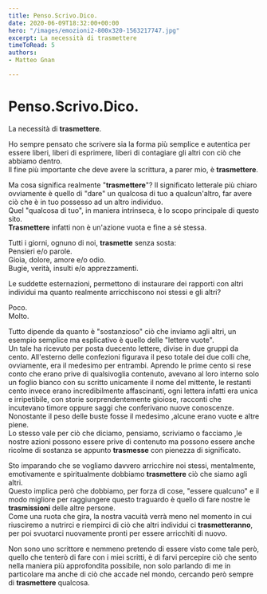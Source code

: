 ```yaml
---
title: Penso.Scrivo.Dico.
date: 2020-06-09T18:32:00+00:00
hero: "/images/emozioni2-800x320-1563217747.jpg"
excerpt: La necessità di trasmettere
timeToRead: 5
authors:
- Matteo Gnan

---
```

# Penso.Scrivo.Dico.

La necessità di **trasmettere**.

Ho sempre pensato che scrivere sia la forma più semplice e autentica per essere liberi, liberi di esprimere, liberi di contagiare gli altri con ciò che abbiamo dentro.  
Il fine più importante che deve avere la scrittura, a parer mio, è **trasmettere**.

Ma cosa significa realmente "**trasmettere**"? Il significato letterale più chiaro ovviamente è quello di "dare" un qualcosa di tuo a qualcun'altro, far avere ciò che è in tuo possesso ad un altro individuo.  
Quel "qualcosa di tuo", in maniera intrinseca, è lo scopo principale di questo sito.  
**Trasmettere** infatti non è un'azione vuota e fine a sé stessa.

Tutti i giorni, ognuno di noi, **trasmette** senza sosta:  
Pensieri e/o parole.  
Gioia, dolore, amore e/o odio.  
Bugie, verità, insulti e/o apprezzamenti.

Le suddette esternazioni, permettono di instaurare dei rapporti con altri individui ma quanto realmente arricchiscono noi stessi e gli altri?

Poco.  
Molto.

Tutto dipende da quanto è "sostanzioso" ciò che inviamo agli altri, un esempio semplice ma esplicativo è quello delle "lettere vuote".  
Un tale ha ricevuto per posta duecento lettere, divise in due gruppi da cento. All'esterno delle confezioni figurava il peso totale dei due colli che, ovviamente, era il medesimo per entrambi. Aprendo le prime cento si rese conto che erano prive di qualsivoglia contenuto, avevano al loro interno solo un foglio bianco con su scritto unicamente il nome del mittente, le restanti cento invece erano incredibilmente affascinanti, ogni lettera infatti era unica e irripetibile, con storie sorprendentemente gioiose, racconti che incutevano timore oppure saggi che conferivano nuove conoscenze.  
Nonostante il peso delle buste fosse il medesimo ,alcune erano vuote e altre piene.  
Lo stesso vale per ciò che diciamo, pensiamo, scriviamo o facciamo ,le nostre azioni possono essere prive di contenuto ma possono essere anche ricolme di sostanza se appunto **trasmesse** con pienezza di significato.

Sto imparando che se vogliamo davvero arricchire noi stessi, mentalmente, emotivamente e spiritualmente dobbiamo **trasmettere** ciò che siamo agli altri.  
Questo implica però che dobbiamo, per forza di cose, "essere qualcuno" e il modo migliore per raggiungere questo traguardo è quello di fare nostre le **trasmissioni** delle altre persone.  
Come una ruota che gira, la nostra vacuità verrà meno nel momento in cui riusciremo a nutrirci e riempirci di ciò che altri individui ci **trasmetteranno**, per poi svuotarci nuovamente pronti per essere arricchiti di nuovo.

Non sono uno scrittore e nemmeno pretendo di essere visto come tale però, quello che tenterò di fare con i miei scritti, è di farvi percepire ciò che sento nella maniera più approfondita possibile, non solo parlando di me in particolare ma anche di ciò che accade nel mondo, cercando però sempre di **trasmettere** qualcosa.
